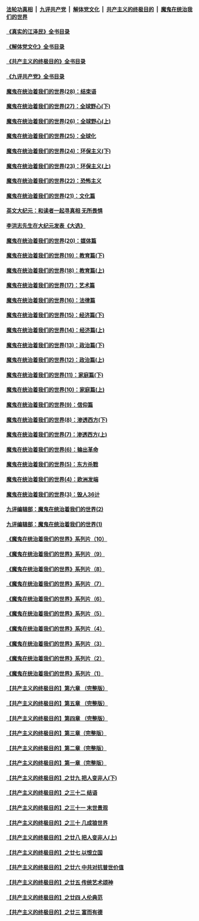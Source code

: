 ####  [法轮功真相](../../../../basic/blob/master/README.md?t=05150001) &nbsp;|&nbsp; [九评共产党](../../../../9ping.md/blob/master/README.md?t=05150001) &nbsp;|&nbsp; [解体党文化](../../../../jtdwh.md/blob/master/README.md?t=05150001)  &nbsp;|&nbsp; [共产主义的终极目的](../../../../gczydzjmd.md/blob/master/README.md?t=05150001) &nbsp;|&nbsp; [魔鬼在统治我们的世界](../../../../mgztzwmdsj.md/blob/master/README.md?t=05150001) 

#### [《真实的江泽民》全书目录](../pages/nsc422/n13721399.md?t=05150001) 

#### [《解体党文化》全书目录](../pages/nsc422/n13721157.md?t=05150001) 

#### [《共产主义的终极目的》全书目录](../pages/nsc422/n13721048.md?t=05150001) 

#### [《九评共产党》全书目录](../pages/nsc422/n13708085.md?t=05150001) 

#### [魔鬼在统治着我们的世界(28)：结束语](../pages/nsc422/n10936246.md?t=05150001) 

#### [魔鬼在统治着我们的世界(27)：全球野心(下)](../pages/nsc422/n10928319.md?t=05150001) 

#### [魔鬼在统治着我们的世界(26)：全球野心(上)](../pages/nsc422/n10900318.md?t=05150001) 

#### [魔鬼在统治着我们的世界(25)：全球化](../pages/nsc422/n10788205.md?t=05150001) 

#### [魔鬼在统治着我们的世界(24)：环保主义(下)](../pages/nsc422/n10695307.md?t=05150001) 

#### [魔鬼在统治着我们的世界(23)：环保主义(上)](../pages/nsc422/n10688613.md?t=05150001) 

#### [魔鬼在统治着我们的世界(22)：恐怖主义](../pages/nsc422/n10614727.md?t=05150001) 

#### [魔鬼在统治着我们的世界(21)：文化篇](../pages/nsc422/n10597706.md?t=05150001) 

#### [英文大纪元：和读者一起寻真相 无所畏惧](../pages/nsc422/n12542027.md?t=05150001) 

#### [李洪志先生在大纪元发表《大选》](../pages/nsc422/n12534746.md?t=05150001) 

#### [魔鬼在统治着我们的世界(20)：媒体篇](../pages/nsc422/n10586579.md?t=05150001) 

#### [魔鬼在统治着我们的世界(19)：教育篇(下)](../pages/nsc422/n10564808.md?t=05150001) 

#### [魔鬼在统治着我们的世界(18)：教育篇(上)](../pages/nsc422/n10526970.md?t=05150001) 

#### [魔鬼在统治着我们的世界(17)：艺术篇](../pages/nsc422/n10499093.md?t=05150001) 

#### [魔鬼在统治着我们的世界(16)：法律篇](../pages/nsc422/n10485969.md?t=05150001) 

#### [魔鬼在统治着我们的世界(15)：经济篇(下)](../pages/nsc422/n10469975.md?t=05150001) 

#### [魔鬼在统治着我们的世界(14)：经济篇(上)](../pages/nsc422/n10457370.md?t=05150001) 

#### [魔鬼在统治着我们的世界(13)：政治篇(下)](../pages/nsc422/n10448270.md?t=05150001) 

#### [魔鬼在统治着我们的世界(12)：政治篇(上)](../pages/nsc422/n10444576.md?t=05150001) 

#### [魔鬼在统治着我们的世界(11)：家庭篇(下)](../pages/nsc422/n10440961.md?t=05150001) 

#### [魔鬼在统治着我们的世界(10)：家庭篇(上)](../pages/nsc422/n10435448.md?t=05150001) 

#### [魔鬼在统治着我们的世界(9)：信仰篇](../pages/nsc422/n10432159.md?t=05150001) 

#### [魔鬼在统治着我们的世界(8)：渗透西方(下)](../pages/nsc422/n10429603.md?t=05150001) 

#### [魔鬼在统治着我们的世界(7)：渗透西方(上)](../pages/nsc422/n10426013.md?t=05150001) 

#### [魔鬼在统治着我们的世界(6)：输出革命](../pages/nsc422/n10421536.md?t=05150001) 

#### [魔鬼在统治着我们的世界(5)：东方杀戮](../pages/nsc422/n10417707.md?t=05150001) 

#### [魔鬼在统治着我们的世界(4)：欧洲发端](../pages/nsc422/n10414890.md?t=05150001) 

#### [魔鬼在统治着我们的世界(3)：毁人36计](../pages/nsc422/n10411583.md?t=05150001) 

#### [九评编辑部：魔鬼在统治着我们的世界(2)](../pages/nsc422/n10410036.md?t=05150001) 

#### [九评编辑部：魔鬼在统治着我们的世界(1)](../pages/nsc422/n10406825.md?t=05150001) 

#### [《魔鬼在统治着我们的世界》系列片（10）](../pages/nsc422/n12292670.md?t=05150001) 

#### [《魔鬼在统治着我们的世界》系列片（9）](../pages/nsc422/n12290859.md?t=05150001) 

#### [《魔鬼在统治着我们的世界》系列片（8）](../pages/nsc422/n12287445.md?t=05150001) 

#### [《魔鬼在统治着我们的世界》系列片（7）](../pages/nsc422/n12283425.md?t=05150001) 

#### [《魔鬼在统治着我们的世界》系列片（6）](../pages/nsc422/n12282314.md?t=05150001) 

#### [《魔鬼在统治着我们的世界》系列片（5）](../pages/nsc422/n12281419.md?t=05150001) 

#### [《魔鬼在统治着我们的世界》系列片（4）](../pages/nsc422/n12274024.md?t=05150001) 

#### [《魔鬼在统治着我们的世界》系列片（3）](../pages/nsc422/n12271322.md?t=05150001) 

#### [《魔鬼在统治着我们的世界》系列片（2）](../pages/nsc422/n12269049.md?t=05150001) 

#### [《魔鬼在统治着我们的世界》系列片（1）](../pages/nsc422/n12267575.md?t=05150001) 

#### [【共产主义的终极目的】第六章 （完整版）](../pages/nsc422/n11428913.md?t=05150001) 

#### [【共产主义的终极目的】第五章 （完整版）](../pages/nsc422/n11428912.md?t=05150001) 

#### [【共产主义的终极目的】第四章 （完整版）](../pages/nsc422/n11428907.md?t=05150001) 

#### [【共产主义的终极目的】第三章（完整版）](../pages/nsc422/n11428848.md?t=05150001) 

#### [【共产主义的终极目的】第二章（完整版）](../pages/nsc422/n11428831.md?t=05150001) 

#### [【共产主义的终极目的】第一章（完整版）](../pages/nsc422/n11417651.md?t=05150001) 

#### [【共产主义的终极目的】之廿九 把人变非人(下)](../pages/nsc422/n11344140.md?t=05150001) 

#### [【共产主义的终极目的】之三十二 结语](../pages/nsc422/n11360535.md?t=05150001) 

#### [【共产主义的终极目的】之三十一 末世景观](../pages/nsc422/n11351129.md?t=05150001) 

#### [【共产主义的终极目的】之三十 几成狼世界](../pages/nsc422/n11348280.md?t=05150001) 

#### [【共产主义的终极目的】之廿八 把人变非人(上)](../pages/nsc422/n11340492.md?t=05150001) 

#### [【共产主义的终极目的】之廿七 以恨立国](../pages/nsc422/n11336944.md?t=05150001) 

#### [【共产主义的终极目的】之廿六 中共对抗普世价值](../pages/nsc422/n11324785.md?t=05150001) 

#### [【共产主义的终极目的】之廿五 传统艺术颂神](../pages/nsc422/n11296396.md?t=05150001) 

#### [【共产主义的终极目的】之廿四 人伦典范](../pages/nsc422/n11296397.md?t=05150001) 

#### [【共产主义的终极目的】之廿三 富而有德](../pages/nsc422/n11283598.md?t=05150001) 

